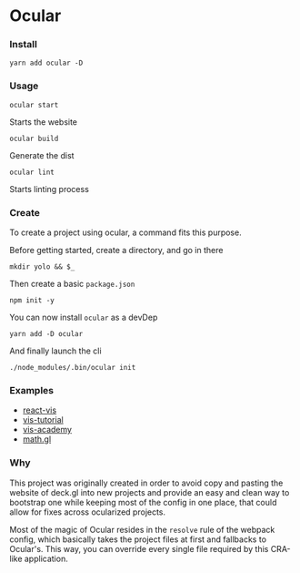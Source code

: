 # Ocular

### Install

    yarn add ocular -D

### Usage

    ocular start

Starts the website

    ocular build

Generate the dist

    ocular lint

Starts linting process

### Create

To create a project using ocular, a command fits this purpose.

Before getting started, create a directory, and go in there

    mkdir yolo && $_

Then create a basic `package.json`

    npm init -y

You can now install `ocular` as a devDep

    yarn add -D ocular

And finally launch the cli

    ./node_modules/.bin/ocular init

### Examples

- [react-vis](https://github.com/uber/react-vis)
- [vis-tutorial](https://github.com/uber-common/vis-tutorial)
- [vis-academy](https://github.com/uber-common/vis-academy)
- [math.gl](https://github.com/uber-web/math.gl)

### Why

This project was originally created in order to avoid copy and pasting the website
of deck.gl into new projects and provide an easy and clean way to bootstrap one while keeping
most of the config in one place, that could allow for fixes across ocularized projects.

Most of the magic of Ocular resides in the `resolve` rule of the webpack config, which
basically takes the project files at first and fallbacks to Ocular's. This way, you can
override every single file required by this CRA-like application.
